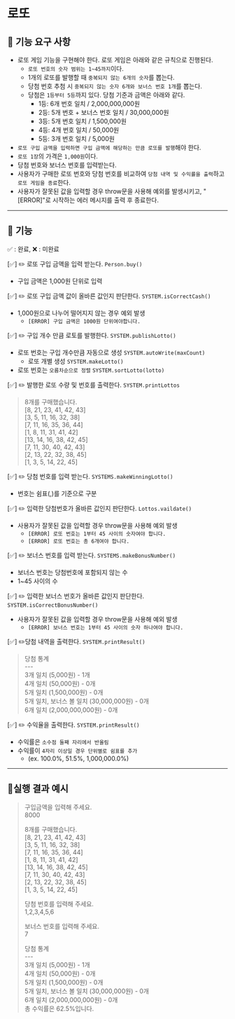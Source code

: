 # 로또

## 📜 기능 요구 사항
- 로또 게임 기능을 구현해야 한다. 로또 게임은 아래와 같은 규칙으로 진행된다.
  - `로또 번호의 숫자 범위는 1~45까지`이다.
  - 1개의 로또를 발행할 때 `중복되지 않는 6개의 숫자`를 뽑는다.
  - 당첨 번호 추첨 시 `중복되지 않는 숫자 6개와 보너스 번호 1개`를 뽑는다.
  - 당첨은 `1등부터 5등`까지 있다. 당첨 기준과 금액은 아래와 같다.
      - 1등: 6개 번호 일치 / 2,000,000,000원
      - 2등: 5개 번호 + 보너스 번호 일치 / 30,000,000원
      - 3등: 5개 번호 일치 / 1,500,000원
      - 4등: 4개 번호 일치 / 50,000원
      - 5등: 3개 번호 일치 / 5,000원
- `로또 구입 금액을 입력하면 구입 금액에 해당하는 만큼 로또를 발행`해야 한다.
- `로또 1장`의 가격은 `1,000원`이다.
- 당첨 번호와 보너스 번호를 입력받는다.
- 사용자가 구매한 로또 번호와 당첨 번호를 비교하여 `당첨 내역 및 수익률을 출력`하고 `로또 게임을 종료`한다.
- 사용자가 잘못된 값을 입력할 경우 throw문을 사용해 예외를 발생시키고, "[ERROR]"로 시작하는 에러 메시지를 출력 후 종료한다.
---

## 📜 기능
✅ : 완료,  ❌ : 미완료  
  
[✅] ✏️ 로또 구입 금액을 입력 받는다. `Person.buy()`
- 구입 금액은 1,000원 단위로 입력

[✅] ✏️ 로또 구입 금액 값이 올바른 값인지 판단한다. `SYSTEM.isCorrectCash()`
- 1,000원으로 나누어 떨어지지 않는 경우 예외 발생
  - `[ERROR] 구입 금액은 1000원 단위여야합니다.`

[✅] ✏️ 구입 개수 만큼 로토를 발행한다. `SYSTEM.publishLotto()` 
- 로또 번호는 구입 개수만큼 자동으로 생성 `SYSTEM.autoWrite(maxCount)`
  - 로또 개별 생성 `SYSTEM.makeLotto()`
- 로또 번호는 `오름차순으로 정렬` `SYSTEM.sortLotto(lotto)`

[✅] ✏️ 발행한 로또 수량 및 번호를 출력한다. `SYSTEM.printLottos`
> 8개를 구매했습니다.  
> [8, 21, 23, 41, 42, 43]  
> [3, 5, 11, 16, 32, 38]  
> [7, 11, 16, 35, 36, 44]  
> [1, 8, 11, 31, 41, 42]  
> [13, 14, 16, 38, 42, 45]  
> [7, 11, 30, 40, 42, 43]  
> [2, 13, 22, 32, 38, 45]  
> [1, 3, 5, 14, 22, 45]    
    
[✅] ✏️ 당첨 번호를 입력 받는다. `SYSTEMS.makeWinningLotto()` 
- 번호는 쉼표(,)를 기준으로 구분  
  
[✅] ✏️ 입력한 당첨번호가 올바른 값인지 판단한다. `Lottos.vaildate()`
- 사용자가 잘못된 값을 입력할 경우 throw문을 사용해 예외 발생
  - `[ERROR] 로또 번호는 1부터 45 사이의 숫자여야 합니다.`
  - `[ERROR] 로또 번호는 총 6개여야 합니다.`
  
[✅] ✏️ 보너스 번호를 입력 받는다. `SYSTEMS.makeBonusNumber()`
- 보너스 번호는 당첨번호에 포함되지 않는 수
- 1~45 사이의 수

[✅] ✏️ 입력한 보너스 번호가 올바른 값인지 판단한다. `SYSTEM.isCorrectBonusNumber()`
- 사용자가 잘못된 값을 입력할 경우 throw문을 사용해 예외 발생
  - `[ERROR] 보너스 번호는 1부터 45 사이의 숫자 하나여야 합니다.`

[✅] ✏️당첨 내역을 출력한다. `SYSTEM.printResult()`
> 당첨 통계  
> &#45;&#45;&#45;   
> 3개 일치 (5,000원) - 1개  
> 4개 일치 (50,000원) - 0개  
> 5개 일치 (1,500,000원) - 0개  
> 5개 일치, 보너스 볼 일치 (30,000,000원) - 0개  
> 6개 일치 (2,000,000,000원) - 0개

[✅] ✏️ 수익율을 출력한다. `SYSTEM.printResult()`
- 수익률은 `소수점 둘째 자리에서 반올림` 
- 수익률이 `4자리 이상일 경우 단위별로 쉼표를 추가`
  - (ex. 100.0%, 51.5%, 1,000,000.0%)
---
## 📜실행 결과 예시
> 구입금액을 입력해 주세요.  
8000  
>  
> 8개를 구매했습니다.  
> [8, 21, 23, 41, 42, 43]  
> [3, 5, 11, 16, 32, 38]  
> [7, 11, 16, 35, 36, 44]  
> [1, 8, 11, 31, 41, 42]  
> [13, 14, 16, 38, 42, 45]  
> [7, 11, 30, 40, 42, 43]  
> [2, 13, 22, 32, 38, 45]  
> [1, 3, 5, 14, 22, 45]  
>   
> 당첨 번호를 입력해 주세요.  
> 1,2,3,4,5,6  
>   
> 보너스 번호를 입력해 주세요.  
> 7  
>   
> 당첨 통계  
> &#45;&#45;&#45;   
> 3개 일치 (5,000원) - 1개  
> 4개 일치 (50,000원) - 0개  
> 5개 일치 (1,500,000원) - 0개  
> 5개 일치, 보너스 볼 일치 (30,000,000원) - 0개  
> 6개 일치 (2,000,000,000원) - 0개  
> 총 수익률은 62.5%입니다.  